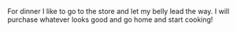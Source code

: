 For dinner I like to go to the store and let my belly lead the way.
I will purchase whatever looks good and go home and start cooking!
